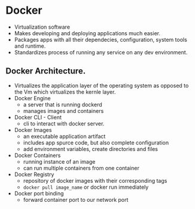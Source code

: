 # Docker

- Virtualization software
- Makes developing and deploying applications much easier.
- Packages apps with all their dependecies, configuration, system tools and runtime.
- Standardizes process of running any service on any dev environment.

## Docker Architecture.

- Virtualizes the application layer of the operating system as opposed to the Vm which virtualizes the kernle layer.
- Docker Engine
  - a server that is running dockerd
  - manages images and containers
- Docker CLI - Client
  - cli to interact with docker server.
- Docker Images
  - an executable application artifact
  - includes app spurce code, but also complete configuration
  - add environment variables, create directories and files
- Docker Containers
  - running instance of an image
  - can run multiple containers from one container
- Docker Registry
  - repository of docker images with their corresponding tags
  - `docker pull image_name` or docker run immediately
- Docker port binding
  - forward container port to our network port
